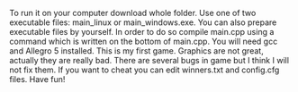 To run it on your computer download whole folder. Use one of two executable files: main_linux or main_windows.exe. You can also prepare executable files by yourself. In order to do so compile main.cpp using a command which is written on the bottom of main.cpp. You will need gcc and Allegro 5 installed.
This is my first game. Graphics are not great, actually they are really bad. There are several bugs in game but I think I will not fix them.
If you want to cheat you can edit winners.txt and config.cfg files.
Have fun!
